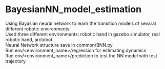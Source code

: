 # BayesianNN_model_estimation
Using Bayasian neural network to learn the transition models of sevaral different robotic environments.<br />
Used three different environments: robotic hand in gazebo simulator, real robotic hand, arctobot.<br />
Neural Network structure save in common/BNN.py<br />
Run env/<environment_name>/regression for estimating dynamics<br />
Run env/<environment_name>/prediction to test the NN model with test trajectory<br />
